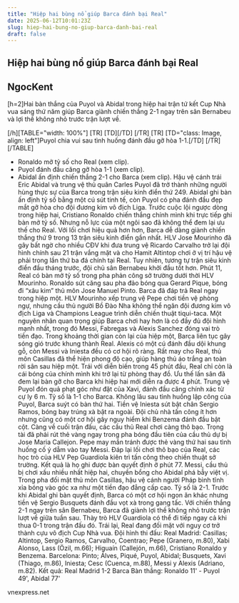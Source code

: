 ```yaml
---
title: "Hiệp hai bùng nổ giúp Barca đánh bại Real"
date: 2025-06-12T10:01:23Z
slug: hiep-hai-bung-no-giup-barca-danh-bai-real
draft: false
---
```


## Hiệp hai bùng nổ giúp Barca đánh bại Real

## NgocKent

[h=2]Hai bàn thắng của Puyol và Abidal trong hiệp hai trận tứ kết Cup Nhà vua sáng thứ năm giúp Barca giành chiến thắng 2-1 ngay trên sân Bernabeu và lợi thế không nhỏ trước trận lượt về.

[/h][TABLE="width: 100%"]
[TR]
[TD][/TD]
[/TR]
[TR]
[TD="class: Image, align: left"]Puyol chia vui sau tình huống đánh đầu gỡ hòa 1-1.[/TD]
[/TR]
[/TABLE]
* Ronaldo mở tỷ số cho Real (xem clip).
* Puyol đánh đầu căng gỡ hòa 1-1 (xem clip).
* Abidal ấn định chiến thắng 2-1 cho Barca (xem clip).
Hậu vệ cánh trái Eric Abidal và trung vệ thủ quân Carles Puyol đã trở thành những người hùng thực sự của Barca trong trận siêu kinh điển thứ 249. Abidal ghi bàn ấn định tỷ số bằng một cú sút tinh tế, còn Puyol có pha đánh đầu đẹp mắt gỡ hòa cho đội đương kim vô địch Liga.
Trước cuộc lội ngược dòng trong hiệp hai, Cristiano Ronaldo chiến thắng chính mình khi trực tiếp ghi bàn mở tỷ số. Nhưng nỗ lực của một ngôi sao đã không thể đem lại ưu thế cho Real. Với lối chơi hiệu quả hơn hơn, Barca dễ dàng giành chiến thắng thứ 9 trong 13 trận siêu kinh điển gần nhất.
HLV Jose Mourinho đã gây bất ngờ cho nhiều CĐV khi đưa trung vệ Ricardo Carvalho trở lại đội hình chính sau 21 trận vắng mặt và cho Hamit Altintop chơi ở vị trí hậu vệ phải trong lần thứ ba đá chính tại Real. Tuy nhiên, tương tự trận siêu kinh điển đầu tháng trước, đội chủ sân Bernabeu khởi đầu tốt hơn. Phút 11, Real có bàn mở tỷ số trong pha phản công sở trường dưới thời HLV Mourinho. Ronaldo sút căng sau pha đảo bóng qua Gerard Pique, bóng đi “xâu kim” thủ môn Jose Manuel Pinto.
Barca đã đáp trả Real ngay trong hiệp một. HLV Mourinho xếp trung vệ Pepe chơi tiền vệ phòng ngự, nhưng cầu thủ người Bồ Đào Nha không thể ngăn đội đương kim vô địch Liga và Champions League trình diễn chiến thuật tiqui-taca. Một nguyên nhân quan trọng giúp Barca chơi hay hơn là có đầy đủ đội hình mạnh nhất, trong đó Messi, Fabregas và Alexis Sanchez đóng vai trò tiền đạo. Trong khoảng thời gian còn lại của hiệp một, Barca liên tục gây sóng gió trước khung thành Real. Alexis có một cú đánh đầu dội khung gỗ, còn Messi và Iniesta đều có cơ hội rõ ràng. Rất may cho Real, thủ môn Casillas đã thể hiện phong độ cao, giúp hàng thủ áo trắng an toàn rời sân sau hiệp một.
Trái với diễn biến trong 45 phút đầu, Real chỉ còn là cái bóng của chính mình khi trở lại từ phòng thay đồ. Ưu thế lấn sân đã đem lại bàn gỡ cho Barca khi hiệp hai mới diễn ra được 4 phút. Trung vệ Puyol đón quả phạt góc như đặt của Xavi, đánh đầu căng chính xác từ cự ly 6 m. Tỷ số là 1-1 cho Barca.
Không lâu sau tình huống lập công của Puyol, Barca suýt có bàn thứ hai. Tiền vệ Iniesta sút bật chân Sergio Ramos, bóng bay trúng xà bật ra ngoài. Đội chủ nhà tấn công ít hơn nhưng cũng có một cơ hội gây nguy hiểm khi Benzema đánh đầu bật cột.
Càng về cuối trận đấu, các cầu thủ Real chơi càng thô bạo. Trọng tài đã phải rút thẻ vàng ngay trong pha bóng đầu tiên của cầu thủ dự bị Jose Maria Callejon. Pepe may mắn tránh được thẻ vàng thứ hai sau tình huống cố ý dẫm vào tay Messi.
Đáp lại lối chơi thô bạo của Real, các học trò của HLV Pep Guardiola kiên trì tấn công theo chiến thuật sở trường. Kết quả là họ ghi được bàn quyết định ở phút 77. Messi, cầu thủ bị chơi xấu nhiều nhất hiệp hai, chuyền bổng cho Abidal phá bẫy việt vị. Trong pha đối mặt thủ môn Casillas, hậu vệ cánh người Pháp bình tĩnh xỉa bóng vào góc xa như một tiền đạo đẳng cấp cao. Tỷ số là 2-1.
Trước khi Abidal ghi bàn quyết định, Barca có một cơ hội ngon ăn khác nhưng tiền vệ Sergio Busquets đánh đầu vọt xà trong gang tấc.
Với chiến thắng 2-1 ngay trên sân Bernabeu, Barca đã giành lợi thế không nhỏ trước trận lượt về giữa tuần sau. Thày trò HLV Guardiola có thể đi tiếp ngay cả khi thua 0-1 trong trận đấu đó. Trái lại, Real đang đối mặt với nguy cơ trở thành cựu vô địch Cup Nhà vua.
Đội hình thi đấu:
Real Madrid: Casillas; Altintop, Sergio Ramos, Carvalho, Coentrao; Pepe (Granero, m.80), Xabi Alonso, Lass (Özil, m.66); Higuaín (Callejón, m.66), Cristiano Ronaldo y Benzema.
Barcelona: Pinto; Álves, Piqué, Puyol, Abidal; Busquets, Xavi (Thiago, m.86), Iniesta; Cesc (Cuenca, m.88), Messi y Alexis (Adriano, m.82).
Kết quả: Real Madrid 1-2 Barca
Bàn thắng: Ronaldo 11' - Puyol 49', Abidal 77'

vnexpress.net